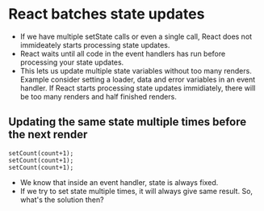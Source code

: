 # React batches state updates 

- If we have multiple setState calls or even a single call, React does not immideately starts processing state updates.
- React waits until all code in the event handlers has run before processing your state updates.
- This lets us update multiple state variables without too many renders. Example consider setting a loader, data and error variables in an event handler. If React starts processing state updates immidiately, there will be too many renders and half finished renders.


## Updating the same state multiple times before the next render 

```tsx
setCount(count+1);
setCount(count+1);
setCount(count+1);
```

- We know that inside an event handler, state is always fixed.
- If we try to set state multiple times, it will always give same result. So, what's the solution then?
